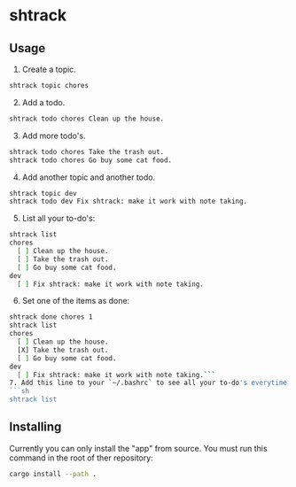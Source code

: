 # shtrack

## Usage
1. Create a topic.
```sh
shtrack topic chores
```
2. Add a todo.
```sh
shtrack todo chores Clean up the house.
```
3. Add more todo's.
```sh
shtrack todo chores Take the trash out.
shtrack todo chores Go buy some cat food.
```
4. Add another topic and another todo.
```sh
shtrack topic dev
shtrack todo dev Fix shtrack: make it work with note taking.
```
5. List all your to-do's:
```sh
shtrack list
chores
  [ ] Clean up the house.  
  [ ] Take the trash out.
  [ ] Go buy some cat food. 
dev
  [ ] Fix shtrack: make it work with note taking.
```
6. Set one of the items as done:
```sh
shtrack done chores 1
shtrack list
chores
  [ ] Clean up the house.  
  [X] Take the trash out.
  [ ] Go buy some cat food. 
dev
  [ ] Fix shtrack: make it work with note taking.```
7. Add this line to your `~/.bashrc` to see all your to-do's everytime you open it:
```sh
shtrack list
```

## Installing
Currently you can only install the "app" from source. You must run this command in the root of ther repository:

```sh
cargo install --path .
```

